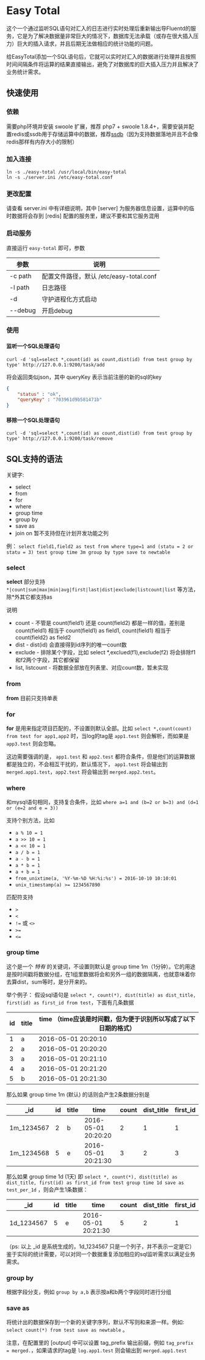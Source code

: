 # Easy Total

这个一个通过监听SQL语句对汇入的日志进行实时处理后重新输出导Fluentd的服务，它是为了解决数据量非常巨大的情况下，数据库无法承载（或存在很大插入压力）巨大的插入请求，并且后期无法做相应的统计功能的问题。

给EasyTotal添加一个SQL语句后，它就可以实时对汇入的数据进行处理并且按照时间间隔条件将运算的结果直接输出，避免了对数据库的巨大插入压力并且解决了业务统计需求。

## 快速使用


### 依赖

需要php环境并安装 swoole 扩展，推荐 php7 + swoole 1.8.4+，需要安装并配置redis或ssdb用于存储运算中的数据，推荐[ssdb](http://ssdb.io/)（因为支持数据落地并且不会像redis那样有内存大小的限制）

### 加入连接

```
ln -s ./easy-total /usr/local/bin/easy-total
ln -s ./server.ini /etc/easy-total.conf
```

### 更改配置

请查看 server.ini 中有详细说明，其中 [server] 为服务器信息设置，运算中的临时数据将会存到 [redis] 配置的服务里，建议不要和其它服务混用

### 启动服务

直接运行 `easy-total` 即可，参数

参数     |  说明
--------|---------------
-c path | 配置文件路径，默认 /etc/easy-total.conf
-l path | 日志路径
-d      | 守护进程化方式启动
--debug | 开启debug


### 使用

#### 监听一个SQL处理语句

```
curl -d 'sql=select *,count(id) as count,dist(id) from test group by type' http://127.0.0.1:9200/task/add
```
将会返回类似json，其中 queryKey 表示当前注册的新的sql的key

```json
{
    "status" : "ok",
    "queryKey" : "703961d9b581471b"
}
```

#### 移除一个SQL处理语句

```
curl -d 'sql=select *,count(id) as count,dist(id) from test group by type' http://127.0.0.1:9200/task/remove
```

## SQL支持的语法
关键字:

* select 
* from
* for
* where
* group time
* group by
* save as
* join on 暂不支持但在计划开发功能之列 

例：
`select field1,field2 as test from where type=1 and (statu = 2 or statu = 3) test group time 3m group by type save to newtable` 

### select 
**select** 部分支持 `*|count|sum|max|min|avg|first|last|dist|exclude|listcount|list` 等方法，除*外其它都支持as

说明

* count - 不管是 count(field1) 还是 count(field2) 都是一样的值，差别是 count(field1) 相当于 count(field1) as field1, count(field1) 相当于 count(field2) as field2
* dist - dist(id) 会直接得到id序列的唯一count数
* exclude - 排除某个字段，比如 select *,exclued(f1),exclude(f2) 将会排除f1和f2两个字段，其它都保留
* list, listcount - 将数据全部放在列表里、对应count数，暂未实现


### from

**from** 目前只支持单表

### for

**for** 是用来指定项目匹配的，不设置则默认全部。比如 `select *,count(count) from test for app1,app2` 时，当log的tag是 `app1.test` 则会解析，而如果是 `app3.test` 则会忽略。

这边需要强调的是， `app1.test` 和 `app2.test` 都符合条件，但是他们的运算数据都是独立的，不会相互干扰的，默认情况下， `app1.test` 将会输出到 `merged.app1.test`，`app2.test` 将会输出到 `merged.app2.test`。

### where

和mysql语句相同，支持复合条件，比如 `where a=1 and (b=2 or b=3) and (d=1 or (e=2 and e = 3))`

支持个别方法，比如

* `a % 10 = 1`
* `a >> 10 = 1`
* `a << 10 = 1`
* `a / b = 1`
* `a - b = 1`
* `a * b = 1`
* `a + b = 1`
* `from_unixtime(a, '%Y-%m-%D %H:%i:%s') = 2016-10-10 10:10:01`
* `unix_timestamp(a) >= 1234567890`

匹配符支持

* `>`
* `<`
* `!=` 或 `<>`
* `>=`
* `<=`

### group time

这个是一个 *特有* 的关键词，不设置则默认是 group time 1m（1分钟）。它的用途是按时间戳将数据分组，在1组里数据将会和另外一组的数据隔离，也就意味着你去算dist，sum等时，是分开来的。

举个例子：
假设sql语句是 `select *, count(*), dist(title) as dist_title, first(id) as first_id from test`，下面有几条数据

id   |  title  | time （time应该是时间戳，但为便于识别所以写成了以下日期的格式）
-----|---------|-------------------------------
1    | a       | 2016-05-01 20:20:10
2    | a       | 2016-05-01 20:20:20
3    | a       | 2016-05-01 20:21:10
4    | a       | 2016-05-01 20:21:20
5    | b       | 2016-05-01 20:21:30

那么如果 group time 1m (默认) 的话则会产生2条数据分别是

_id          | id   |  title  | time                 | count | dist_title | first_id
-------------|------|---------|----------------------|-------|------------|------------
1m_1234567   | 2    | b       | 2016-05-01 20:20:20  | 2     | 1          | 1
1m_1234568   | 5    | e       | 2016-05-01 20:21:30  | 3     | 2          | 3

那么如果 group time 1d (1天) 即 `select *, count(*), dist(title) as dist_title, first(id) as first_id from test group time 1d save as test_per_1d` ，则会产生1条数据：

_id          | id   |  title  | time                 | count | dist_title | first_id
-------------|------|---------|----------------------|-------|------------|------------
1d_1234567   | 5    | e       | 2016-05-01 20:21:30  | 5     | 2          | 1

（ps: 以上 _id 是系统生成的，1d_1234567 只是一个列子，并不表示一定是它）
鉴于实际的统计需要，可以对同一个数据重复添加相应的sql监听需求以满足业务需求。


### group by 

根据字段分支，例如 `group by a,b` 表示按a和b两个字段同时进行分组

### save as

将统计出的数据保存到一个新的关键字序列，默认不写则和来源一样。例如: `select count(*) from test save as newtable` 。

注意，在配置里的 [output] 中可以设置 tag_prefix 输出前缀，例如 `tag_prefix = merged.`，如果请求的tag是
`log.app1.test` 则会输出到 `merged.app1.test`




